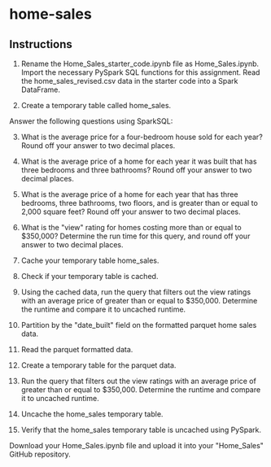 # home-sales
## Instructions

1) Rename the Home_Sales_starter_code.ipynb file as Home_Sales.ipynb. Import the necessary PySpark SQL functions for this assignment. Read the home_sales_revised.csv data in the starter code into a Spark DataFrame.

2) Create a temporary table called home_sales.

Answer the following questions using SparkSQL:

3) What is the average price for a four-bedroom house sold for each year? Round off your answer to two decimal places.

4) What is the average price of a home for each year it was built that has three bedrooms and three bathrooms? Round off your answer to two decimal places.

5) What is the average price of a home for each year that has three bedrooms, three bathrooms, two floors, and is greater than or equal to 2,000 square feet? Round off your answer to two decimal places.

6) What is the "view" rating for homes costing more than or equal to $350,000? Determine the run time for this query, and round off your answer to two decimal places.

7) Cache your temporary table home_sales.

8) Check if your temporary table is cached.

9) Using the cached data, run the query that filters out the view ratings with an average price of greater than or equal to $350,000. Determine the runtime and compare it to uncached runtime.

10) Partition by the "date_built" field on the formatted parquet home sales data.

11) Read the parquet formatted data.

12) Create a temporary table for the parquet data.

13) Run the query that filters out the view ratings with an average price of greater than or equal to $350,000. Determine the runtime and compare it to uncached runtime.

14) Uncache the home_sales temporary table.

15) Verify that the home_sales temporary table is uncached using PySpark.

Download your Home_Sales.ipynb file and upload it into your "Home_Sales" GitHub repository.

